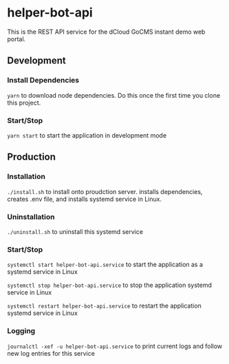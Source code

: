 # helper-bot-api
This is the REST API service for the dCloud GoCMS instant demo web portal.

## Development
### Install Dependencies
`yarn` to download node dependencies. 
Do this once the first time you clone this project.

### Start/Stop
`yarn start` to start the application in development mode

## Production

### Installation
`./install.sh` to install onto proudction server. installs dependencies, creates
.env file, and installs systemd service in Linux.

### Uninstallation
`./uninstall.sh` to uninstall this systemd service

### Start/Stop

`systemctl start helper-bot-api.service` to start the application as a systemd service in Linux

`systemctl stop helper-bot-api.service` to stop the application systemd service in Linux

`systemctl restart helper-bot-api.service` to restart the application systemd service in Linux

### Logging

`journalctl -xef -u helper-bot-api.service` to print current logs and follow new log entries for this service